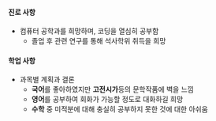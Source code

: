 #### 진로 사항
  - 컴퓨터 공학과를 희망하며, 코딩을 열심히 공부함
    - 졸업 후 관련 연구를 통해 석사학위 취득을 희망

#### 학업 사항
  - 과목별 계획과 결론
    - **국어**를 좋아하였지만 **고전시가**등의 문학작품에 벽을 느낌
    - **영어**를 공부하여 회화가 가능할 정도로 대화하길 희망
    - **수학** 중 미적분에 대해 충실히 공부하지 못한 것에 대한 아쉬움